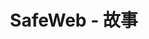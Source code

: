 ---
url: blog
picture: /static/img/remote-working-scaled.jpeg
title: SafeWeb - 故事
description: 关于远程和自动化工作的故事
menu: 故事 SafeWeb
button: 继续阅读
intro:
    title: 专注——成功的关键
    message: 重新集中注意力不仅可以帮助我们以令人印象深刻的效率工作和学习，还可以帮助我们保持现状，与我们生活中的重要人物进行更定性的联系。
---